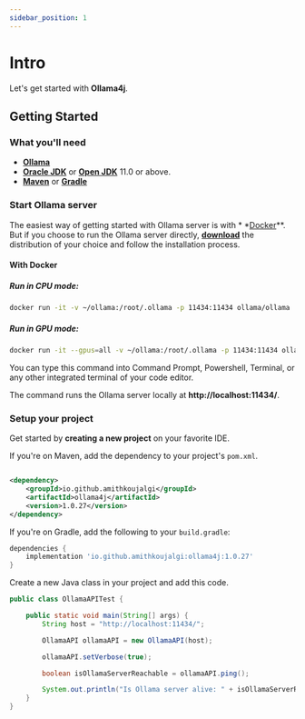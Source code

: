 ```yaml
---
sidebar_position: 1
---
```


# Intro

Let's get started with **Ollama4j**.

## Getting Started

### What you'll need

- **[Ollama](https://ollama.ai/download)**
- **[Oracle JDK](https://www.oracle.com/java/technologies/javase/jdk11-archive-downloads.html)** or
  **[Open JDK](https://jdk.java.net/archive/)** 11.0 or above.
- **[Maven](https://maven.apache.org/download.cgi)** or **[Gradle](https://gradle.org/install/)**

### Start Ollama server

The easiest way of getting started with Ollama server is with *
*[Docker](https://docs.docker.com/get-started/overview/)**. But if you choose to run the
Ollama server directly, **[download](https://ollama.ai/download)** the distribution of your choice
and follow the installation process.

#### With Docker

##### Run in CPU mode:

```bash
docker run -it -v ~/ollama:/root/.ollama -p 11434:11434 ollama/ollama
```

##### Run in GPU mode:

```bash
docker run -it --gpus=all -v ~/ollama:/root/.ollama -p 11434:11434 ollama/ollama
```

You can type this command into Command Prompt, Powershell, Terminal, or any other integrated
terminal of your code editor.

The command runs the Ollama server locally at **http://localhost:11434/**.

### Setup your project

Get started by **creating a new project** on your favorite IDE.

If you're on Maven, add the dependency to your project's `pom.xml`.

```xml

<dependency>
    <groupId>io.github.amithkoujalgi</groupId>
    <artifactId>ollama4j</artifactId>
    <version>1.0.27</version>
</dependency>
```

If you're on Gradle, add the following to your `build.gradle`:

```gradle
dependencies {
    implementation 'io.github.amithkoujalgi:ollama4j:1.0.27'
}
```

Create a new Java class in your project and add this code.

```java
public class OllamaAPITest {

    public static void main(String[] args) {
        String host = "http://localhost:11434/";

        OllamaAPI ollamaAPI = new OllamaAPI(host);

        ollamaAPI.setVerbose(true);

        boolean isOllamaServerReachable = ollamaAPI.ping();

        System.out.println("Is Ollama server alive: " + isOllamaServerReachable);
    }
}
```
